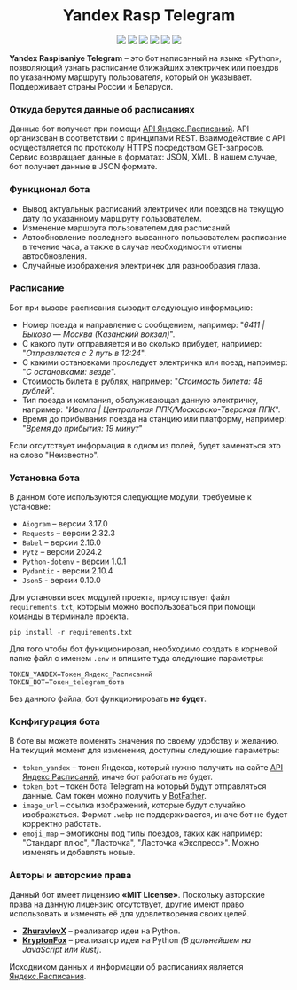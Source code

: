 <p align="center">
    <h1 align="center">Yandex Rasp Telegram </h1>
</p>

<p align="center">
    <a href="https://status.badgen.net/"><img src="https://badgen.net/badge/telegram/bot/blue?icon=telegram" /></a>
    <a href="https://github.com/ZhuravlevX/YandexRaspTelegram/releases/tag/v1.0.0"><img src="https://badgen.net/badge/releases/v1.0.0/green?icon=github" /></a>
    <a href="https://yandex.ru/dev/rasp/doc/ru/"><img src="https://badgen.net/badge/yandex/documentation/yellow" /></a>
    <a href="https://github.com/ZhuravlevX"><img src="https://badgen.net/badge/github/zhuravlevx/purple?icon&label" /></a>
    <a href="https://github.com/KryptonFox"><img src="https://badgen.net/badge/github/kryptonfox/blue?icon&label" /></a>
    <a href="LICENSE.md"><img src="https://badgen.net/static/license/MIT/purple"/></a>
</p>

**Yandex Raspisaniye Telegram** – это бот написанный на языке «Python», позволяющий узнать расписание ближайших электричек или поездов по указанному маршруту пользователя, который он указывает. Поддерживает страны России и Беларуси.  

### Откуда берутся данные об расписаниях  

Данные бот получает при помощи [API Яндекс.Расписаний](https://yandex.ru/dev/rasp/). API организован в соответствии с принципами REST. Взаимодействие с API осуществляется по протоколу HTTPS посредством GET-запросов. Сервис возвращает данные в форматах: JSON, XML. В нашем случае, бот получает данные в JSON формате.

### Функционал бота  
  
- Вывод актуальных расписаний электричек или поездов на текущую дату по указанному маршруту пользователем.  
- Изменение маршрута пользователем для расписаний. 
- Автообновление последнего вызванного пользователем расписание в течение часа, а также в случае необходимости отмены автообновления.
- Случайные изображения электричек для разнообразия глаза. 

### Расписание  
  
Бот при вызове расписания выводит следующую информацию:  
- Номер поезда и направление с сообщением, например: "_6411 | Быково — Москва (Казанский вокзал)_".  
- С какого пути отправляется и во сколько прибудет, например: "_Отправляется с 2 путь в 12:24_".  
- С какими остановками проследует электричка или поезд, например: "_С остановками: везде_".  
- Стоимость билета в рублях, например: "_Стоимость билета: 48 рублей_".  
- Тип поезда и компания, обслуживающая данную электричку, например: "_Иволга | Центральная ППК/Московско-Тверская ППК_".
- Время до прибывания поезда на станцию или платформу, например: "_Время до прибытия: 19 минут_"
  
Если отсутствует информация в одном из полей, будет заменяться это на слово "Неизвестно".
  
### Установка бота  

 В данном боте используются следующие модули, требуемые к установке:  
 - `Aiogram` – версии 3.17.0  
 - `Requests` – версии 2.32.3  
 - `Babel` – версии 2.16.0  
 - `Pytz` – версии 2024.2  
 - `Python-dotenv` - версии 1.0.1
 - `Pydantic` - версии 2.10.4
 - `Json5` - версии 0.10.0
  
Для установки всех модулей проекта, присутствует файл `requirements.txt`, которым можно воспользоваться при помощи команды в терминале проекта.
```
pip install -r requirements.txt
```

Для того чтобы бот функционировал, необходимо создать в корневой папке файл с именем `.env` и впишите туда следующие параметры:

```
TOKEN_YANDEX=Токен_Яндекс_Расписаний  
TOKEN_BOT=Токен_telegram_бота
```
Без данного файла, бот функционировать **не будет**.

### Конфигурация бота  

В боте вы можете поменять значения по своему удобству и желанию. На текущий момент для изменения, доступны следующие параметры:  
- `token_yandex` – токен Яндекса, который нужно получить на сайте [API Яндекс Расписаний](https://yandex.ru/dev/rasp/raspapi#examples), иначе бот работать не будет.  
- `token_bot` – токен бота Telegram на который будут отправляться данные. Сам токен можно получить у [BotFather](https://telegram.me/botfather).  
- `image_url` – ссылка изображений, которые будут случайно изображаться. Формат `.webp` не поддерживается, иначе бот не будет корректно работать.  
- `emoji_map` – эмотиконы под типы поездов, таких как например: "Стандарт плюс", "Ласточка", "Ласточка «Экспресс»". Можно изменять и добавлять новые.  

### Авторы и авторские права  

Данный бот имеет лицензию **«MIT License»**. Поскольку авторские права на данную лицензию отсутствует, другие имеют право использовать и изменять её для удовлетворения своих целей.  
  
- **[ZhuravlevX](https://github.com/ZhuravlevX)** – реализатор идеи на Python.  
- **[KryptonFox](https://github.com/KryptonFox)** – реализатор идеи на Python _(В дальнейшем на JavaScript или Rust)_.  
  
Исходником данных и информации об расписаниях является [Яндекс.Расписания](https://t.rasp.yandex.ru/).
